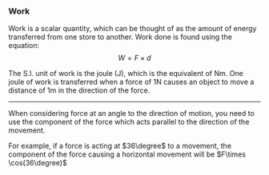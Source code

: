 ### Work
Work is a scalar quantity, which can be thought of as the amount of energy transferred from one store to another.
Work done is found using the equation:
$$W = F \times d$$

The S.I. unit of work is the joule (J), which is the equivalent of Nm. One joule of work is transferred when a force of 1N causes an object to move a distance of 1m in the direction of the force.

___
When considering force at an angle to the direction of motion, you need to use the component of the force which acts parallel to the direction of the movement. 

For example, if a force is acting at $36\degree$ to a movement, the component of the force causing a horizontal movement will be $F\times \cos(36\degree)$ 